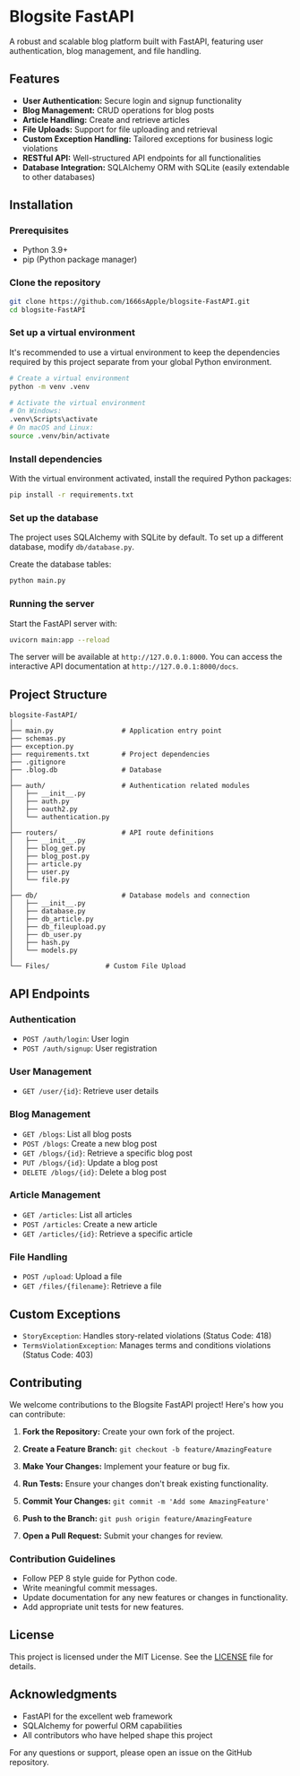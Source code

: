 # Blogsite FastAPI

A robust and scalable blog platform built with FastAPI, featuring user authentication, blog management, and file handling.

## Features

- **User Authentication:** Secure login and signup functionality
- **Blog Management:** CRUD operations for blog posts
- **Article Handling:** Create and retrieve articles
- **File Uploads:** Support for file uploading and retrieval
- **Custom Exception Handling:** Tailored exceptions for business logic violations
- **RESTful API:** Well-structured API endpoints for all functionalities
- **Database Integration:** SQLAlchemy ORM with SQLite (easily extendable to other databases)

## Installation

### Prerequisites

- Python 3.9+
- pip (Python package manager)

### Clone the repository

```bash
git clone https://github.com/1666sApple/blogsite-FastAPI.git
cd blogsite-FastAPI
```

### Set up a virtual environment

It's recommended to use a virtual environment to keep the dependencies required by this project separate from your global Python environment.

```bash
# Create a virtual environment
python -m venv .venv

# Activate the virtual environment
# On Windows:
.venv\Scripts\activate
# On macOS and Linux:
source .venv/bin/activate
```

### Install dependencies

With the virtual environment activated, install the required Python packages:

```bash
pip install -r requirements.txt
```

### Set up the database

The project uses SQLAlchemy with SQLite by default. To set up a different database, modify `db/database.py`.

Create the database tables:

```bash
python main.py
```

### Running the server

Start the FastAPI server with:

```bash
uvicorn main:app --reload
```

The server will be available at `http://127.0.0.1:8000`. You can access the interactive API documentation at `http://127.0.0.1:8000/docs`.

## Project Structure

```
blogsite-FastAPI/
│
├── main.py                 # Application entry point
├── schemas.py
├── exception.py
├── requirements.txt        # Project dependencies
├── .gitignore
├── .blog.db                # Database
│
├── auth/                   # Authentication related modules
│   ├── __init__.py
│   ├── auth.py
│   ├── oauth2.py
│   └── authentication.py
│
├── routers/                # API route definitions
│   ├── __init__.py
│   ├── blog_get.py
│   ├── blog_post.py
│   ├── article.py
│   ├── user.py
│   └── file.py
│
├── db/                     # Database models and connection
│   ├── __init__.py
│   ├── database.py
│   ├── db_article.py
│   ├── db_fileupload.py
│   ├── db_user.py
│   ├── hash.py
│   └── models.py
│
└── Files/              # Custom File Upload
```

## API Endpoints

### Authentication
- `POST /auth/login`: User login
- `POST /auth/signup`: User registration

### User Management
- `GET /user/{id}`: Retrieve user details

### Blog Management
- `GET /blogs`: List all blog posts
- `POST /blogs`: Create a new blog post
- `GET /blogs/{id}`: Retrieve a specific blog post
- `PUT /blogs/{id}`: Update a blog post
- `DELETE /blogs/{id}`: Delete a blog post

### Article Management
- `GET /articles`: List all articles
- `POST /articles`: Create a new article
- `GET /articles/{id}`: Retrieve a specific article

### File Handling
- `POST /upload`: Upload a file
- `GET /files/{filename}`: Retrieve a file

## Custom Exceptions

- `StoryException`: Handles story-related violations (Status Code: 418)
- `TermsViolationException`: Manages terms and conditions violations (Status Code: 403)

## Contributing

We welcome contributions to the Blogsite FastAPI project! Here's how you can contribute:

1. **Fork the Repository:** Create your own fork of the project.

2. **Create a Feature Branch:** `git checkout -b feature/AmazingFeature`

3. **Make Your Changes:** Implement your feature or bug fix.

4. **Run Tests:** Ensure your changes don't break existing functionality.

5. **Commit Your Changes:** `git commit -m 'Add some AmazingFeature'`

6. **Push to the Branch:** `git push origin feature/AmazingFeature`

7. **Open a Pull Request:** Submit your changes for review.

### Contribution Guidelines

- Follow PEP 8 style guide for Python code.
- Write meaningful commit messages.
- Update documentation for any new features or changes in functionality.
- Add appropriate unit tests for new features.

## License

This project is licensed under the MIT License. See the [LICENSE](LICENSE) file for details.

## Acknowledgments

- FastAPI for the excellent web framework
- SQLAlchemy for powerful ORM capabilities
- All contributors who have helped shape this project

For any questions or support, please open an issue on the GitHub repository.